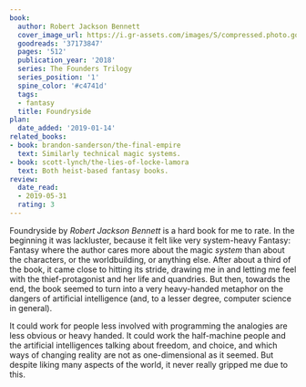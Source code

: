 ```yaml
---
book:
  author: Robert Jackson Bennett
  cover_image_url: https://i.gr-assets.com/images/S/compressed.photo.goodreads.com/books/1520460880l/37173847._SY475_.jpg
  goodreads: '37173847'
  pages: '512'
  publication_year: '2018'
  series: The Founders Trilogy
  series_position: '1'
  spine_color: '#c4741d'
  tags:
  - fantasy
  title: Foundryside
plan:
  date_added: '2019-01-14'
related_books:
- book: brandon-sanderson/the-final-empire
  text: Similarly technical magic systems.
- book: scott-lynch/the-lies-of-locke-lamora
  text: Both heist-based fantasy books.
review:
  date_read:
  - 2019-05-31
  rating: 3
---
```


Foundryside by *Robert Jackson Bennett* is a hard book for me to rate. In the beginning it was lackluster,
because it felt like very system-heavy Fantasy: Fantasy where the author cares more about the magic *system* than about
the characters, or the worldbuilding, or anything else. After about a third of the book, it came close to hitting its
stride, drawing me in and letting me feel with the thief-protagonist and her life and quandries. But then, towards the
end, the book seemed to turn into a very heavy-handed metaphor on the dangers of artificial intelligence (and, to a
lesser degree, computer science in general).

It could work for people less involved with programming the analogies are less obvious or heavy handed. It could work
the half-machine people and the artificial intelligences talking about freedom, and choice, and which ways of changing
reality are not as one-dimensional as it seemed. But despite liking many aspects of the world, it never really gripped
me due to this.
